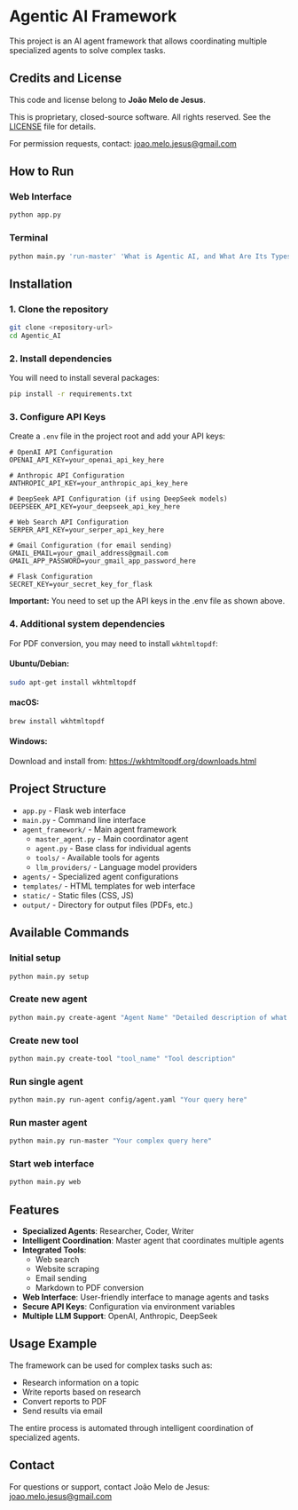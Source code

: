 # Agentic AI Framework

This project is an AI agent framework that allows coordinating multiple specialized agents to solve complex tasks.

## Credits and License

This code and license belong to **João Melo de Jesus**.

This is proprietary, closed-source software. All rights reserved. See the [LICENSE](LICENSE) file for details.

For permission requests, contact: joao.melo.jesus@gmail.com

## How to Run

### Web Interface
```bash
python app.py
```

### Terminal
```bash
python main.py 'run-master' 'What is Agentic AI, and What Are Its Types? How Does It Benefit Financial Services? Write a report about it, save it in pdf format and send it to joao.melo.jesus@gmail.com'
```

## Installation

### 1. Clone the repository
```bash
git clone <repository-url>
cd Agentic_AI
```

### 2. Install dependencies
You will need to install several packages:
```bash
pip install -r requirements.txt
```

### 3. Configure API Keys
Create a `.env` file in the project root and add your API keys:

```env
# OpenAI API Configuration
OPENAI_API_KEY=your_openai_api_key_here

# Anthropic API Configuration
ANTHROPIC_API_KEY=your_anthropic_api_key_here

# DeepSeek API Configuration (if using DeepSeek models)
DEEPSEEK_API_KEY=your_deepseek_api_key_here

# Web Search API Configuration
SERPER_API_KEY=your_serper_api_key_here

# Gmail Configuration (for email sending)
GMAIL_EMAIL=your_gmail_address@gmail.com
GMAIL_APP_PASSWORD=your_gmail_app_password_here

# Flask Configuration
SECRET_KEY=your_secret_key_for_flask
```

**Important:** You need to set up the API keys in the .env file as shown above.

### 4. Additional system dependencies

For PDF conversion, you may need to install `wkhtmltopdf`:

#### Ubuntu/Debian:
```bash
sudo apt-get install wkhtmltopdf
```

#### macOS:
```bash
brew install wkhtmltopdf
```

#### Windows:
Download and install from: https://wkhtmltopdf.org/downloads.html

## Project Structure

- `app.py` - Flask web interface
- `main.py` - Command line interface
- `agent_framework/` - Main agent framework
  - `master_agent.py` - Main coordinator agent
  - `agent.py` - Base class for individual agents
  - `tools/` - Available tools for agents
  - `llm_providers/` - Language model providers
- `agents/` - Specialized agent configurations
- `templates/` - HTML templates for web interface
- `static/` - Static files (CSS, JS)
- `output/` - Directory for output files (PDFs, etc.)

## Available Commands

### Initial setup
```bash
python main.py setup
```

### Create new agent
```bash
python main.py create-agent "Agent Name" "Detailed description of what the agent should do"
```

### Create new tool
```bash
python main.py create-tool "tool_name" "Tool description"
```

### Run single agent
```bash
python main.py run-agent config/agent.yaml "Your query here"
```

### Run master agent
```bash
python main.py run-master "Your complex query here"
```

### Start web interface
```bash
python main.py web
```

## Features

- **Specialized Agents**: Researcher, Coder, Writer
- **Intelligent Coordination**: Master agent that coordinates multiple agents
- **Integrated Tools**: 
  - Web search
  - Website scraping
  - Email sending
  - Markdown to PDF conversion
- **Web Interface**: User-friendly interface to manage agents and tasks
- **Secure API Keys**: Configuration via environment variables
- **Multiple LLM Support**: OpenAI, Anthropic, DeepSeek

## Usage Example

The framework can be used for complex tasks such as:
- Research information on a topic
- Write reports based on research
- Convert reports to PDF
- Send results via email

The entire process is automated through intelligent coordination of specialized agents.

## Contact

For questions or support, contact João Melo de Jesus: joao.melo.jesus@gmail.com 